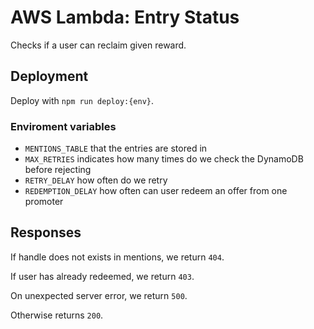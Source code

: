 # AWS Lambda: Entry Status

Checks if a user can reclaim given reward.

## Deployment
Deploy with `npm run deploy:{env}`.

### Enviroment variables

- `MENTIONS_TABLE` that the entries are stored in
- `MAX_RETRIES` indicates how many times do we check the DynamoDB before rejecting
- `RETRY_DELAY` how often do we retry
- `REDEMPTION_DELAY` how often can user redeem an offer from one promoter

## Responses

If handle does not exists in mentions, we return `404`.

If user has already redeemed, we return `403`.

On unexpected server error, we return `500`.

Otherwise returns `200`.
